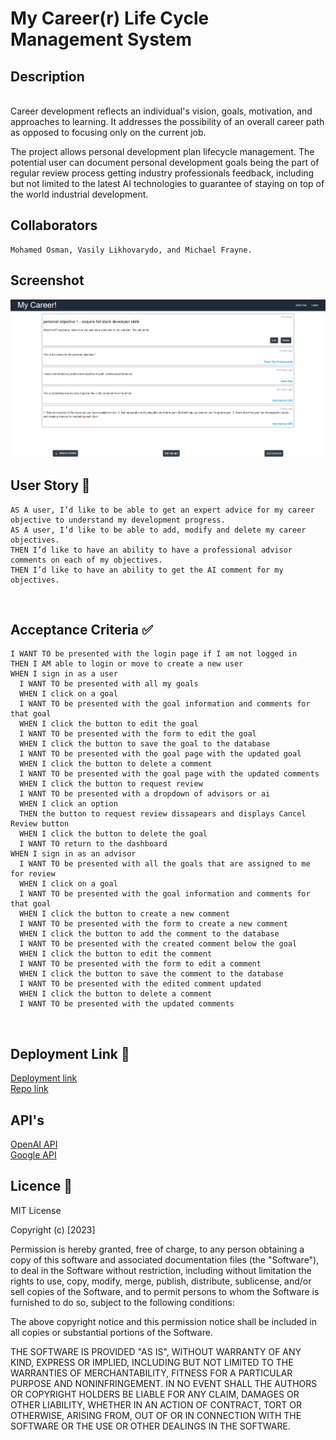 # My Career(r) Life Cycle Management System 

## Description
<br>
Career development reflects an individual's vision, goals, motivation, and approaches to learning. It addresses the possibility of an overall career path as opposed to focusing only on the current job.

The project allows personal development plan lifecycle management. The potential user can document personal development goals being the part of regular review process getting industry professionals feedback, including but not limited to the latest AI technologies to guarantee of staying on top of the world industrial development.

## Collaborators
```
Mohamed Osman, Vasily Likhovarydo, and Michael Frayne. 
```

## Screenshot

<img src='./images/screenshot.png'><br>

## User Story 📘
```
AS A user, I’d like to be able to get an expert advice for my career objective to understand my development progress.
AS A user, I’d like to be able to add, modify and delete my career objectives. 
THEN I’d like to have an ability to have a professional advisor comments on each of my objectives.
THEN I’d like to have an ability to get the AI comment for my objectives.

```
<br>

## Acceptance Criteria ✅
```
I WANT TO be presented with the login page if I am not logged in
THEN I AM able to login or move to create a new user
WHEN I sign in as a user
  I WANT TO be presented with all my goals
  WHEN I click on a goal
  I WANT TO be presented with the goal information and comments for that goal
  WHEN I click the button to edit the goal
  I WANT TO be presented with the form to edit the goal
  WHEN I click the button to save the goal to the database
  I WANT TO be presented with the goal page with the updated goal
  WHEN I click the button to delete a comment
  I WANT TO be presented with the goal page with the updated comments
  WHEN I click the button to request review
  I WANT TO be presented with a dropdown of advisors or ai
  WHEN I click an option
  THEN the button to request review dissapears and displays Cancel Review button
  WHEN I click the button to delete the goal
  I WANT TO return to the dashboard
WHEN I sign in as an advisor
  I WANT TO be presented with all the goals that are assigned to me for review
  WHEN I click on a goal
  I WANT TO be presented with the goal information and comments for that goal
  WHEN I click the button to create a new comment
  I WANT TO be presented with the form to create a new comment
  WHEN I click the button to add the comment to the database
  I WANT TO be presented with the created comment below the goal
  WHEN I click the button to edit the comment
  I WANT TO be presented with the form to edit a comment
  WHEN I click the button to save the comment to the database
  I WANT TO be presented with the edited comment updated
  WHEN I click the button to delete a comment
  I WANT TO be presented with the updated comments
  ```
<br>

## Deployment Link 🔗
[Deployment link](https://my-career.herokuapp.com/)<br>
[Repo link](https://github.com/vasilyl1/my-career)<br>

## API's
[OpenAI API](https://openai.com/product#made-for-developers )<br>
[Google API](https://developers.google.com/custom-search/v1/introduction)<br>


## Licence 🔑

MIT License

Copyright (c) [2023]

Permission is hereby granted, free of charge, to any person obtaining a copy
of this software and associated documentation files (the "Software"), to deal
in the Software without restriction, including without limitation the rights
to use, copy, modify, merge, publish, distribute, sublicense, and/or sell
copies of the Software, and to permit persons to whom the Software is
furnished to do so, subject to the following conditions:

The above copyright notice and this permission notice shall be included in all
copies or substantial portions of the Software.

THE SOFTWARE IS PROVIDED "AS IS", WITHOUT WARRANTY OF ANY KIND, EXPRESS OR
IMPLIED, INCLUDING BUT NOT LIMITED TO THE WARRANTIES OF MERCHANTABILITY,
FITNESS FOR A PARTICULAR PURPOSE AND NONINFRINGEMENT. IN NO EVENT SHALL THE
AUTHORS OR COPYRIGHT HOLDERS BE LIABLE FOR ANY CLAIM, DAMAGES OR OTHER
LIABILITY, WHETHER IN AN ACTION OF CONTRACT, TORT OR OTHERWISE, ARISING FROM,
OUT OF OR IN CONNECTION WITH THE SOFTWARE OR THE USE OR OTHER DEALINGS IN THE
SOFTWARE.